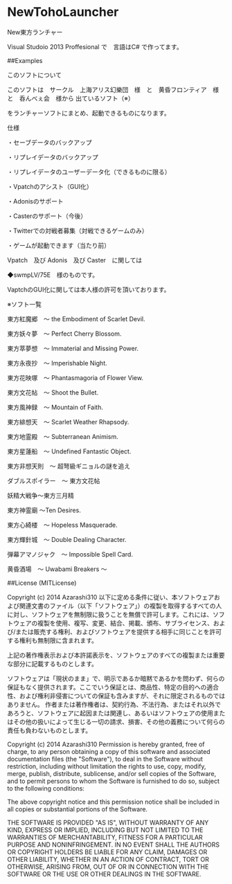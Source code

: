 NewTohoLauncher
===============

New東方ランチャー

Visual Studoio 2013 Proffesional で　言語はC# で作ってます。

##Examples

このソフトについて

このソフトは　サークル　上海アリス幻樂団　様　と　黄昏フロンティア　様　と　呑んべぇ会　様から
出ているソフト（※）

をランチャーソフトにまとめ、起動できるものになります。

仕様

・セーブデータのバックアップ

・リプレイデータのバックアップ

・リプレイデータのユーザーデータ化（できるものに限る）

・Vpatchのアシスト（GUI化）

・Adonisのサポート

・Casterのサポート（今後）

・Twitterでの対戦者募集（対戦できるゲームのみ）

・ゲームが起動できます（当たり前）

Vpatch　及び Adonis　及び Caster　に関しては

◆swmpLV/75E　様のものです。

VaptchのGUI化に関しては本人様の許可を頂いております。

※ソフト一覧

東方紅魔郷　～ the Embodiment of Scarlet Devil.

東方妖々夢　～ Perfect Cherry Blossom.

東方萃夢想　～ Immaterial and Missing Power.

東方永夜抄　～ Imperishable Night.

東方花映塚　～ Phantasmagoria of Flower View.

東方文花帖　～ Shoot the Bullet.

東方風神録　～ Mountain of Faith.

東方緋想天　～ Scarlet Weather Rhapsody.

東方地霊殿　～ Subterranean Animism.

東方星蓮船　～ Undefined Fantastic Object.

東方非想天則　～ 超弩級ギニョルの謎を追え

ダブルスポイラー　～ 東方文花帖

妖精大戦争～東方三月精

東方神霊廟 ～Ten Desires.

東方心綺楼　～ Hopeless Masquerade.

東方輝針城　～ Double Dealing Character.

弾幕アマノジャク　～ Impossible Spell Card.

黄昏酒場　～ Uwabami Breakers ～




##License (MITLicense)

Copyright (c) 2014 Azarashi310
以下に定める条件に従い、本ソフトウェアおよび関連文書のファイル（以下「ソフトウェア」）の複製を取得するすべての人に対し、ソフトウェアを無制限に扱うことを無償で許可します。これには、ソフトウェアの複製を使用、複写、変更、結合、掲載、頒布、サブライセンス、および/または販売する権利、およびソフトウェアを提供する相手に同じことを許可する権利も無制限に含まれます。

上記の著作権表示および本許諾表示を、ソフトウェアのすべての複製または重要な部分に記載するものとします。

ソフトウェアは「現状のまま」で、明示であるか暗黙であるかを問わず、何らの保証もなく提供されます。ここでいう保証とは、商品性、特定の目的への適合性、および権利非侵害についての保証も含みますが、それに限定されるものではありません。 作者または著作権者は、契約行為、不法行為、またはそれ以外であろうと、ソフトウェアに起因または関連し、あるいはソフトウェアの使用またはその他の扱いによって生じる一切の請求、損害、その他の義務について何らの責任も負わないものとします。

Copyright (c) 2014 Azarashi310
Permission is hereby granted, free of charge, to any person obtaining a copy of this software and associated documentation files (the "Software"), to deal in the Software without restriction, including without limitation the rights to use, copy, modify, merge, publish, distribute, sublicense, and/or sell copies of the Software, and to permit persons to whom the Software is furnished to do so, subject to the following conditions:

The above copyright notice and this permission notice shall be included in all copies or substantial portions of the Software.

THE SOFTWARE IS PROVIDED "AS IS", WITHOUT WARRANTY OF ANY KIND, EXPRESS OR IMPLIED, INCLUDING BUT NOT LIMITED TO THE WARRANTIES OF MERCHANTABILITY, FITNESS FOR A PARTICULAR PURPOSE AND NONINFRINGEMENT. IN NO EVENT SHALL THE AUTHORS OR COPYRIGHT HOLDERS BE LIABLE FOR ANY CLAIM, DAMAGES OR OTHER LIABILITY, WHETHER IN AN ACTION OF CONTRACT, TORT OR OTHERWISE, ARISING FROM, OUT OF OR IN CONNECTION WITH THE SOFTWARE OR THE USE OR OTHER DEALINGS IN THE SOFTWARE.
